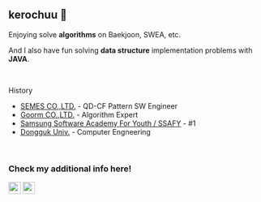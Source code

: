 ## kerochuu&nbsp;🐸

Enjoying solve **algorithms** on Baekjoon, SWEA, etc.

And I also have fun solving **data structure** implementation problems with **JAVA**.

<br>

History
- [SEMES CO.,LTD.](https://www.semes.com/index.do?ar_action=changeLang&ar_lang=EN) - QD-CF Pattern SW Engineer
- [Goorm CO.,LTD.](https://edu.goorm.io/) - Algorithm Expert
- [Samsung Software Academy For Youth / SSAFY](https://www.ssafy.com/ksp/jsp/swp/swpMain.jsp) - #1
- [Dongguk Univ.](http://www.dongguk.edu/mbs/kr/index.jsp) - Computer Engneering

<br>

### Check my additional info here!
<div align="left">
    <a target="_blank" href="https://www.acmicpc.net/user/kerochuu"><img src="https://postfiles.pstatic.net/MjAxOTEyMjRfMjA5/MDAxNTc3MTkyNTc5Mjkx.p_Tb59oUPn3vNNRJKnSZWPTkdxywV0MRotMO8ARxFm8g.4Asj8GBetDaak_IRqUuIZirj7I52VXmA6ppxj25RI80g.PNG.occidere/boj.png?type=w773" width="24"></a>
    <a target="_blank" href="https://blog.naver.com/kerochuu"><img src="https://postfiles.pstatic.net/MjAxOTEyMzBfMjQ3/MDAxNTc3Njg5NDIzNTM4.Bb4I_JcTmoJTw5QopVY1_2-fFosbZUPz9j35wERCsDQg._fb8TvSH60N4X1xSHHEtnn_uLKlrSHejTymmPLVXXr8g.PNG.occidere/NAVER_BLOG_LOGO.png?type=w773" width="24"></a>
</div>

<!--
**kerochuu/kerochuu** is a ✨ _special_ ✨ repository because its `README.md` (this file) appears on your GitHub profile.

Here are some ideas to get you started:

- 🔭 I’m currently working on ...
- 🌱 I’m currently learning ...
- 👯 I’m looking to collaborate on ...
- 🤔 I’m looking for help with ...
- 💬 Ask me about ...
- 📫 How to reach me: ...
- 😄 Pronouns: ...
- ⚡ Fun fact: ...
-->
